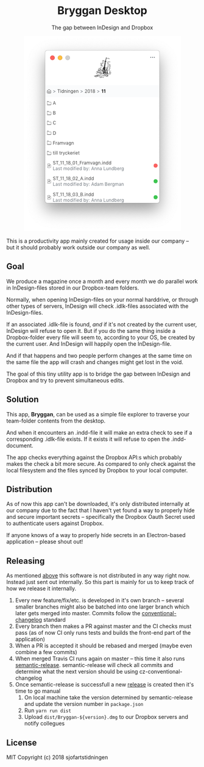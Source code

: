 <div align="center">
  <h1>Bryggan Desktop</h1>
  <p>The gap between InDesign and Dropbox</p>
</div>

<div align="center">
  <img src="resources/screenshot.png">
</div>

This is a productivity app mainly created for usage inside our company – but it
should probably work outside our company as well.

## Goal

We produce a magazine once a month and every month we do parallel work in
InDesign-files stored in our Dropbox-team folders.

Normally, when opening InDesign-files on your normal harddrive, or through other
types of servers, InDesign will check .idlk-files associated with the
InDesign-files.

If an associated .idlk-file is found, _and_ if it's not created by the current
user, InDesign will refuse to open it. But if you do the same thing inside a
Dropbox-folder every file will seem to, according to your OS, be created by the
current user. And InDesign will happily open the InDesign-file.

And if that happens and two people perform changes at the same time on the same
file the app will crash and changes might get lost in the void.

The goal of this tiny utility app is to bridge the gap between InDesign and
Dropbox and try to prevent simultaneous edits.

## Solution

This app, **Bryggan**, can be used as a simple file explorer to traverse your
team-folder contents from the desktop.

And when it encounters an .indd-file it will make an extra check to see if a
corresponding .idlk-file exists. If it exists it will refuse to open the
.indd-document.

The app checks everything against the Dropbox API:s which probably makes the
check a bit more secure. As compared to only check against the local filesystem
and the files synced by Dropbox to your local computer.

## Distribution

As of now this app can't be downloaded, it's only distributed internally at our
company due to the fact that I haven't yet found a way to properly hide and
secure important secrets – specifically the Dropbox Oauth Secret used to
authenticate users against Dropbox.

If anyone knows of a way to properly hide secrets in an Electron-based
application – please shout out!

## Releasing

As mentioned [above](#distribution) this software is not distributed in any way
right now. Instead just sent out internally. So this part is mainly for us to
keep track of how we release it internally.

1. Every new feature/fix/etc. is developed in it's own branch – several smaller
   branches might also be batched into one larger branch which later gets merged
   into master. Commits follow the
   [conventional-changelog](https://github.com/commitizen/cz-conventional-changelog)
   standard
2. Every branch then makes a PR against master and the CI checks must pass (as
   of now CI only runs tests and builds the front-end part of the application)
3. When a PR is accepted it should be rebased and merged (maybe even combine a
   few commits)
4. When merged Travis CI runs again on master – this time it also runs
   [semantic-release](https://github.com/semantic-release/semantic-release).
   semantic-release will check all commits and determine what the next version
   should be using cz-conventional-changelog
5. Once semantic-release is successfull a new [release](/releases) is created
   then it's time to go manual
   1. On local machine take the version determined by semantic-release and
      update the version number in `package.json`
   2. Run `yarn run dist`
   3. Upload `dist/Bryggan-${version}.dmg` to our Dropbox servers and notify
      collegues

## License

MIT Copyright (c) 2018 sjofartstidningen
